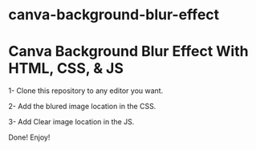 # canva-background-blur-effect
# Canva Background Blur Effect With HTML, CSS, &amp; JS

1- Clone this repository to any editor you want.

2- Add the blured image location in the CSS.

3- Add Clear image location in the JS.

Done!
Enjoy!
